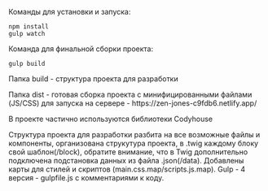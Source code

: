 <p>Команды для установки и запуска:</p>

```
npm install
gulp watch
```

<p>Команда для финальной сборки проекта:</p>

```
gulp build
```

<p>Папка build - структура проекта для разработки</p>
<p>Папка dist - готовая сборка проекта с минифицированными файлами (JS/CSS) для запуска на сервере - https://zen-jones-c9fdb6.netlify.app/</p>

<p>В проекте частично используются библиотеки Сodyhouse</p>

<p>Структура проекта для разработки разбита на все возможные файлы и компоненты, организована струкутура проекта, в .twig каждому блоку свой шаблон(/block), обратите внимание, что в Twig дополнительно подключена подстановка данных из файла .json(/data). Добавлены карты для стилей и скриптов (main.css.map/scripts.js.map). Gulp - 4 версия - gulpfile.js с комментариями к коду.</p>
